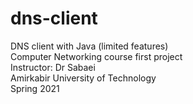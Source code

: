 # dns-client
DNS client with Java (limited features)    
Computer Networking course first project   
Instructor: Dr Sabaei  
Amirkabir University of Technology   
Spring 2021  


